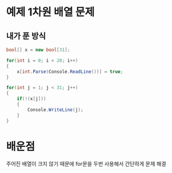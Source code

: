 # 예제 1차원 배열 문제

## 내가 푼 방식
``` cs
bool[] x = new bool[31];

for(int i = 0; i < 28; i++)
{
    x[int.Parse(Console.ReadLine())] = true;
}

for(int j = 1; j < 31; j++)
{
    if(!(x[j]))
    {
        Console.WriteLine(j);
    }
}
```

# 배운점
주어진 배열이 크지 않기 때문에 for문을 두번 사용해서 간단하게 문제 해결
